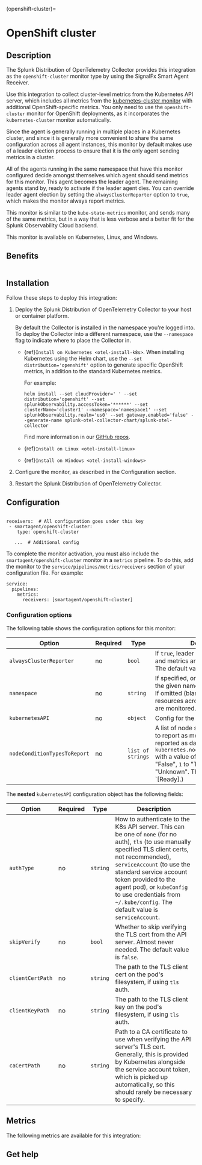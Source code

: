 (openshift-cluster)=

# OpenShift cluster

<meta name="description" content="Documentation for the openshift-cluster monitor">

## Description

The Splunk Distribution of OpenTelemetry Collector provides this integration as the `openshift-cluster` monitor type by using the SignalFx Smart Agent Receiver.

Use this integration to collect cluster-level metrics from the Kubernetes API server, which includes all metrics from the [kubernetes-cluster monitor](https://docs.splunk.com/Observability/gdi/kubernetes-cluster/kubernetes-cluster.html#nav-Kubernetes-cluster) with additional OpenShift-specific metrics. You only need to use the `openshift-cluster` monitor for OpenShift deployments, as it incorporates the `kubernetes-cluster` monitor automatically.

Since the agent is generally running in multiple places in a Kubernetes cluster, and since it is generally more convenient to share the same configuration across all agent instances, this monitor by default makes use of a leader election process to ensure that it is the only agent sending metrics in a cluster.

All of the agents running in the same namespace that have this monitor configured decide amongst themselves which agent should send metrics for this monitor. This agent becomes the leader agent. The remaining agents stand by, ready to activate if the leader agent dies. You can override leader agent election by setting the `alwaysClusterReporter` option to `true`, which makes the monitor always report metrics.

This monitor is similar to the `kube-state-metrics` monitor, and sends many of the same metrics, but in a way that is less verbose and a better fit for the Splunk Observability Cloud backend.

This monitor is available on Kubernetes, Linux, and Windows.

## Benefits

```{include} /_includes/benefits.md
```
## Installation

Follow these steps to deploy this integration:  

1. Deploy the Splunk Distribution of OpenTelemetry Collector to your host or container platform.
   
   By default the Collector is installed in the namespace you're logged into. To deploy the Collector into a different namespace, use the `--namespace` flag to indicate where to place the Collector in.

   - {ref}`Install on Kubernetes <otel-install-k8s>`. When installing Kubernetes using the Helm chart, use the `--set distribution='openshift'` option to generate specific OpenShift metrics, in addition to the standard Kubernetes metrics. 
   
      For example:
        ```
        helm install --set cloudProvider=' ' --set distribution='openshift' --set splunkObservability.accessToken='******' --set            clusterName='cluster1' --namespace='namespace1' --set splunkObservability.realm='us0' --set gateway.enabled='false' --generate-name splunk-otel-collector-chart/splunk-otel-collector
        ```
   
      Find more information in our [GitHub repos](https://github.com/signalfx/splunk-otel-collector-chart>).

   - {ref}`Install on Linux <otel-install-linux>`
   
   - {ref}`Install on Windows <otel-install-windows>`

2. Configure the monitor, as described in the Configuration section.

3. Restart the Splunk Distribution of OpenTelemetry Collector.


## Configuration

```{include} /_includes/configuration.md
```

```
receivers:  # All configuration goes under this key
 - smartagent/openshift-cluster:
    type: openshift-cluster

   ...  # Additional config
```

To complete the monitor activation, you must also include the `smartagent/openshift-cluster` monitor in a `metrics` pipeline. To do this, add the monitor to the `service/pipelines/metrics/receivers` section of your configuration file. For example:

```
service:
  pipelines:
    metrics:
      receivers: [smartagent/openshift-cluster]
```

### Configuration options

The following table shows the configuration options for this monitor:

| Option | Required | Type | Description |
| --- | --- | --- | --- |
| `alwaysClusterReporter` | no | `bool` | If `true`, leader election is skipped and metrics are always reported. The default value is `false`. |
| `namespace` | no | `string` | If specified, only resources within the given namespace are monitored. If omitted (blank), all supported resources across all namespaces are monitored. |
| `kubernetesAPI` | no | `object` | Config for the K8s API client |
| `nodeConditionTypesToReport` | no | `list of strings` | A list of node status condition types to report as metrics. The metrics are reported as data points of the form `kubernetes.node_<type_snake_cased>` with a value of `0` corresponding to "False", `1` to "True", and `-1` to "Unknown". The default value is `[Ready].) |

The **nested** `kubernetesAPI` configuration object has the following fields:

| Option | Required | Type | Description |
| --- | --- | --- | --- |
| `authType` | no | `string` | How to authenticate to the K8s API server. This can be one of `none` (for no auth), `tls` (to use manually specified TLS client certs, not recommended), `serviceAccount` (to use the standard service account token provided to the agent pod), or `kubeConfig` to use credentials from `~/.kube/config`. The default value is `serviceAccount`. |
| `skipVerify` | no | `bool` | Whether to skip verifying the TLS cert from the API server. Almost never needed. The default value is `false`. |
| `clientCertPath` | no | `string` | The path to the TLS client cert on the pod's filesystem, if using `tls` auth. |
| `clientKeyPath` | no | `string` | The path to the TLS client key on the pod's filesystem, if using `tls` auth. |
| `caCertPath` | no | `string` | Path to a CA certificate to use when verifying the API server's TLS cert.  Generally, this is provided by Kubernetes alongside the service account token, which is picked up automatically, so this should rarely be necessary to specify. |

## Metrics

The following metrics are available for this integration:

<div class="metrics-yaml" url="https://raw.githubusercontent.com/signalfx/signalfx-agent/main/pkg/monitors/kubernetes/cluster/metadata.yaml"></div>

## Get help

```{include} /_includes/troubleshooting.md
```
